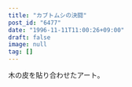 ```yaml
---
title: "カブトムシの決闘"
post_id: "6477"
date: "1996-11-11T11:00:26+09:00"
draft: false
image: null
tag: []
---
```



木の皮を貼り合わせたアート。
